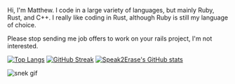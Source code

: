 Hi, I'm Matthew.
I code in a large variety of languages, but mainly Ruby, Rust, and C++. I really like coding in Rust, although Ruby is still my language of choice.

Please stop sending me job offers to work on your rails project, I'm not interested.

[![Top Langs](https://github-readme-stats.vercel.app/api/top-langs/?username=Speak2Erase&theme=dark&count_private=true&include_all_commits=true)](https://github.com/anuraghazra/github-readme-stats)
[![GitHub Streak](https://github-readme-streak-stats.herokuapp.com?user=Speak2Erase&date_format=M%20j%5B%2C%20Y%5D&theme=dark&count_private=true&include_all_commits=true)](https://github.com/Speak2Erase)
[![Speak2Erase's GitHub stats](https://github-readme-stats.anuraghazra1.vercel.app/api?username=Speak2Erase&count_private=true&include_all_commits=true&show_icons=true&theme=dark)](https://github.com/Speak2Erase)

![snek gif](https://github.com/Speak2Erase/Speak2Erase/blob/output/github-contribution-grid-snake.svg)

<!--
**Speak2Erase/Speak2Erase** is a ✨ _special_ ✨ repository because its `README.md` (this file) appears on your GitHub profile.
